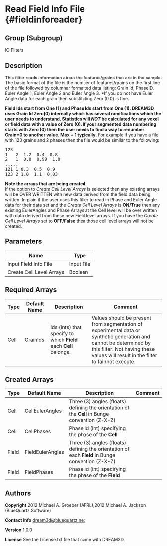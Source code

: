 Read Field Info File {#fieldinforeader}
======
## Group (Subgroup) ##
IO Filters

## Description ##
This filter reads information about the features/grains that are in the sample. The
 basic format of the file is the number of features/grains on the first line of the file followed by
 columnar formatted data listing: Grain Id, PhaseID, Euler Angle 1, Euler Angle 2 and Euler Angle 3.
 *If you do not have Euler Angle data for each grain then substituting Zero (0.0) is fine.<br/>

__**Field** Ids start from One (1) and Phase Ids start from One (1).
DREAM3D uses Grain Id Zero(0) internally which has several ramifications which the user needs to understand. Statistics
will _NOT_ be calculated for any voxel or field data with a value of Zero (0). If your segmented data numbering
starts with Zero (0) then the user needs to find a way to renumber Grain=0 to another value. Max + 1 typically.__
For example if you have a file with 123 grains and 2 phases then the file would be similar to the following: 
<pre>
123
1   2  1.2  0.4  0.8
2   1  0.8  0.99  1.0
.....
121 1 0.3  0.5  0.9
123 2 1.0  1.1  0.03
</pre>
__Note the arrays that are being created__. <br>
If the option to _Create Cell Level Arrays_ is selected then any existing
 arrays will be OVER WRITTEN with new data derived from the field data being written. In plain if the user uses this filter
 to read in Phase and Euler Angle data for their data set and the _Create Cell Level Arrays_ is __ON/True__ then
 any existing EulerAngles and Phase Arrays at the Cell level will be over written with data derived from these new Field
 level arrays. If you have the _Create Cell Level Arrays_ set to __OFF/False__ then those cell level arrays will
 not be created.


## Parameters ##

| Name | Type |
|------|------|
| Input Field Info File | Input File |
| Create Cell Level Arrays | Boolean |

## Required Arrays ##

| Type | Default Name | Description | Comment |
|------|--------------|-------------|---------|
| Cell | GrainIds | Ids (ints) that specify to which **Field** each **Cell** belongs. | Values should be present from segmentation of experimental data or synthetic generation and cannot be determined by this filter. Not having these values will result in the filter to fail/not execute. |

## Created Arrays ##

| Type | Default Name | Description | Comment |
|------|--------------|-------------|---------|
| Cell | CellEulerAngles | Three (3) angles (floats) defining the orientation of the **Cell** in Bunge convention (Z-X-Z) |  |
| Cell | CellPhases | Phase Id (int) specifying the phase of the **Cell** |  |
| Field | FieldEulerAngles | Three (3) angles (floats) defining the orientation of each **Field** in Bunge convention (Z-X-Z) |  |
| Field | FieldPhases | Phase Id (int) specifying the phase of the **Field** |  |

## Authors ##

**Copyright** 2012 Michael A. Groeber (AFRL),2012 Michael A. Jackson (BlueQuartz Software)

**Contact Info** dream3d@bluequartz.net

**Version** 1.0.0

**License**  See the License.txt file that came with DREAM3D.



